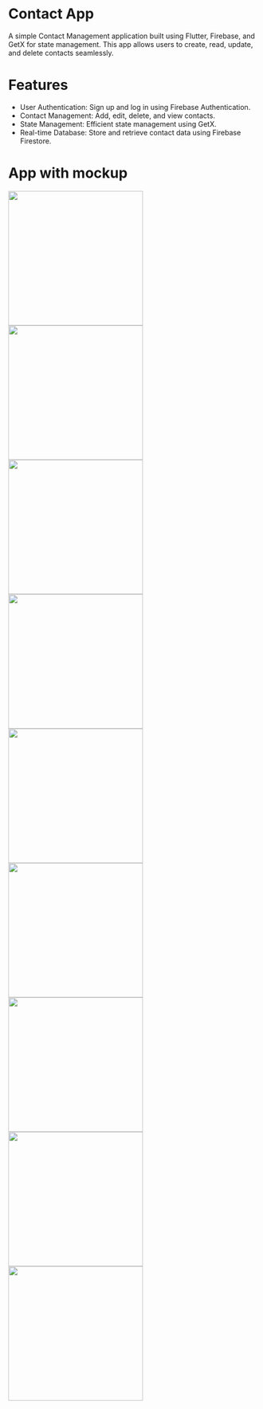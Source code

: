 <h1>Contact App</h1>

A simple Contact Management application built using Flutter, Firebase, and GetX for state management. This app allows users to create, read, update, and delete contacts seamlessly.

# Features
- User Authentication: Sign up and log in using Firebase Authentication.
- Contact Management: Add, edit, delete, and view contacts.
- State Management: Efficient state management using GetX.
- Real-time Database: Store and retrieve contact data using Firebase Firestore.

<h1>App with mockup</h1>
<p>
        <img src = "https://github.com/user-attachments/assets/ff9f60e8-bc70-422e-88a6-7d38c7057155"width="270"/>
       <img src = "https://github.com/user-attachments/assets/4d3ff3ab-b00b-4587-a4d9-00bbfe337baf"width="270"/>
       <img src = "https://github.com/user-attachments/assets/12dda0b3-f8a3-465e-aaba-ad8b5ae98b47"width="270"/>
       <img src = "https://github.com/user-attachments/assets/319ec180-2639-4521-9a3f-b2c32a78d50a"width="270"/>
     <img src = "https://github.com/user-attachments/assets/966bebaf-3267-4845-b03e-4e5c5173529c"width="270"/>
     <img src = "https://github.com/user-attachments/assets/685010fe-c2a8-4e06-ac51-9e126b034fc2"width="270"/>
       <img src = "https://github.com/user-attachments/assets/d7684ea8-016c-4fac-99e8-419cc62be057"width="270"/>
      <img src = "https://github.com/user-attachments/assets/093a1d64-c860-492e-8065-6779e8fdc641"width="270"/>
       <img src = "https://github.com/user-attachments/assets/8c1685aa-c02d-41f9-8e9b-d0c8bfcce900"width="270"/>
    
    

         
        
  
</p>


